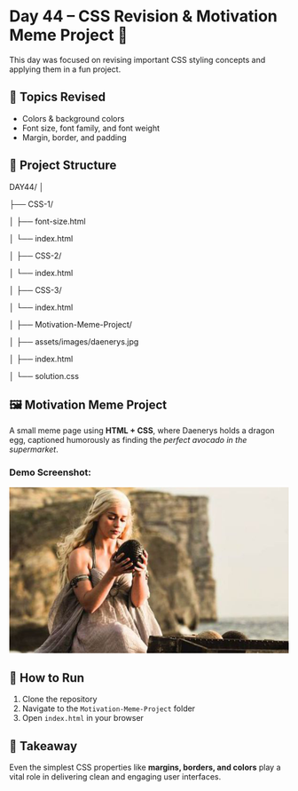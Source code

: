 # Day 44 – CSS Revision & Motivation Meme Project 🎨  

This day was focused on revising important CSS styling concepts and applying them in a fun project.  

## 📘 Topics Revised
- Colors & background colors  
- Font size, font family, and font weight  
- Margin, border, and padding  

## 📂 Project Structure
DAY44/
│

├── CSS-1/

│ ├── font-size.html

│ └── index.html

│
├── CSS-2/

│ └── index.html

│
├── CSS-3/

│ └── index.html

│
├── Motivation-Meme-Project/

│ ├── assets/images/daenerys.jpg

│ ├── index.html

│ └── solution.css



## 🖼️ Motivation Meme Project
A small meme page using **HTML + CSS**, where Daenerys holds a dragon egg, captioned humorously as finding the *perfect avocado in the supermarket*.  

### Demo Screenshot:
![Meme Screenshot](./Motivation-Meme-Project/assets/images/daenerys.jpg)

## 🚀 How to Run
1. Clone the repository  
2. Navigate to the `Motivation-Meme-Project` folder  
3. Open `index.html` in your browser  

## 🔑 Takeaway
Even the simplest CSS properties like **margins, borders, and colors** play a vital role in delivering clean and engaging user interfaces.
